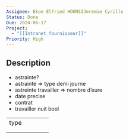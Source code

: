 ```yaml
---
Assignee: Ekoe Elfried HOUNSIJeremie Cyrille
Status: Done
Due: 2024-06-17
Project:
  - "[[Intranet fournisseur]]"
Priority: High
---
```

## Description

- astrainte?
- astrainte ⇒ type demi journe
- astreinte travailler ⇒ nombre d’eure
- date precise
- contrat
- travailler nuit bool

|   |   |   |   |   |
|---|---|---|---|---|
|type|||||
||||||
||||||